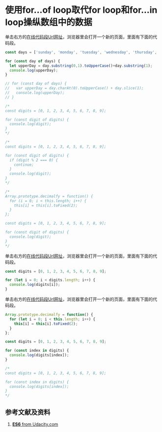 # 使用for...of loop取代for loop和for...in loop操纵数组中的数据

单击右方的[在线代码段Url网址](http://www.pythontutor.com/live.html#code=const%20days%20%3D%20%5B'sunday',%20'monday',%20'tuesday',%20'wednesday',%20'thursday',%20'friday',%20'saturday'%5D%3B%0A%0Afor%20%28const%20day%20of%20days%29%20%7B%0A%20%20let%20upperDay%20%3D%20day.substring%280,1%29.toUpperCase%28%29%2Bday.substring%281%29%3B%0A%20%20console.log%28upperDay%29%3B%0A%7D%0A%0A//%20for%20%28const%20day%20of%20days%29%20%7B%0A//%20%20%20var%20upperDay%20%3D%20day.charAt%280%29.toUpperCase%28%29%20%2B%20day.slice%281%29%3B%0A//%20%20%20console.log%28upperDay%29%3B%0A//%20%7D%0A%0A/*%0Aconst%20digits%20%3D%20%5B0,%201,%202,%203,%204,%205,%206,%207,%208,%209%5D%3B%0A%0Afor%20%28const%20digit%20of%20digits%29%20%7B%0A%20%20console.log%28digit%29%3B%0A%7D%0A*/%0A%0A/*%0Aconst%20digits%20%3D%20%5B0,%201,%202,%203,%204,%205,%206,%207,%208,%209%5D%3B%0A%0Afor%20%28const%20digit%20of%20digits%29%20%7B%0A%20%20if%20%28digit%20%25%202%20%3D%3D%3D%200%29%20%7B%0A%20%20%20%20continue%3B%0A%20%20%7D%0A%20%20console.log%28digit%29%3B%0A%7D%0A*/%0A%0A/*%0AArray.prototype.decimalfy%20%3D%20function%28%29%20%7B%0A%20%20for%20%28i%20%3D%200%3B%20i%20%3C%20this.length%3B%20i%2B%2B%29%20%7B%0A%20%20%20%20this%5Bi%5D%20%3D%20this%5Bi%5D.toFixed%282%29%3B%0A%20%20%7D%0A%7D%3B%0A%0Aconst%20digits%20%3D%20%5B0,%201,%202,%203,%204,%205,%206,%207,%208,%209%5D%3B%0A%0Afor%20%28const%20digit%20of%20digits%29%20%7B%0A%20%20console.log%28digit%29%3B%0A%7D%0A*/&cumulative=false&heapPrimitives=nevernest&mode=display&origin=opt-live.js&py=js&rawInputLstJSON=%5B%5D&textReferences=false)，浏览器里会打开一个新的页面，里面有下面的代码段。

```javascript
const days = ['sunday', 'monday', 'tuesday', 'wednesday', 'thursday', 'friday', 'saturday'];

for (const day of days) {
  let upperDay = day.substring(0,1).toUpperCase()+day.substring(1);
  console.log(upperDay);
}

// for (const day of days) {
//   var upperDay = day.charAt(0).toUpperCase() + day.slice(1);
//   console.log(upperDay);
// }

/*
const digits = [0, 1, 2, 3, 4, 5, 6, 7, 8, 9];

for (const digit of digits) {
  console.log(digit);
}
*/

/*
const digits = [0, 1, 2, 3, 4, 5, 6, 7, 8, 9];

for (const digit of digits) {
  if (digit % 2 === 0) {
    continue;
  }
  console.log(digit);
}
*/

/*
Array.prototype.decimalfy = function() {
  for (i = 0; i < this.length; i++) {
    this[i] = this[i].toFixed(2);
  }
};

const digits = [0, 1, 2, 3, 4, 5, 6, 7, 8, 9];

for (const digit of digits) {
  console.log(digit);
}
*/
```
单击右方的[在线代码段Url网址](http://www.pythontutor.com/live.html#code=const%20digits%20%3D%20%5B0,%201,%202,%203,%204,%205,%206,%207,%208,%209%5D%3B%0A%0Afor%20%28let%20i%20%3D%200%3B%20i%20%3C%20digits.length%3B%20i%2B%2B%29%20%7B%0A%20%20console.log%28digits%5Bi%5D%29%3B%0A%7D&cumulative=false&heapPrimitives=nevernest&mode=display&origin=opt-live.js&py=js&rawInputLstJSON=%5B%5D&textReferences=false)，浏览器里会打开一个新的页面，里面有下面的代码段。

```javascript
const digits = [0, 1, 2, 3, 4, 5, 6, 7, 8, 9];

for (let i = 0; i < digits.length; i++) {
  console.log(digits[i]);
}
```

单击右方的[在线代码段Url网址](http://www.pythontutor.com/live.html#code=Array.prototype.decimalfy%20%3D%20function%28%29%20%7B%0A%20%20for%20%28let%20i%20%3D%200%3B%20i%20%3C%20this.length%3B%20i%2B%2B%29%20%7B%0A%20%20%20%20this%5Bi%5D%20%3D%20this%5Bi%5D.toFixed%282%29%3B%0A%20%20%7D%0A%7D%3B%0A%0Aconst%20digits%20%3D%20%5B0,%201,%202,%203,%204,%205,%206,%207,%208,%209%5D%3B%0A%0Afor%20%28const%20index%20in%20digits%29%20%7B%0A%20%20console.log%28digits%5Bindex%5D%29%3B%0A%7D%0A%0A/*%0Aconst%20digits%20%3D%20%5B0,%201,%202,%203,%204,%205,%206,%207,%208,%209%5D%3B%0A%0Afor%20%28const%20index%20in%20digits%29%20%7B%0A%20%20console.log%28digits%5Bindex%5D%29%3B%0A%7D%0A*/&cumulative=false&heapPrimitives=nevernest&mode=display&origin=opt-live.js&py=js&rawInputLstJSON=%5B%5D&textReferences=false)，浏览器里会打开一个新的页面，里面有下面的代码段。

```javascript
Array.prototype.decimalfy = function() {
  for (let i = 0; i < this.length; i++) {
    this[i] = this[i].toFixed(2);
  }
};

const digits = [0, 1, 2, 3, 4, 5, 6, 7, 8, 9];

for (const index in digits) {
  console.log(digits[index]);
}

/*
const digits = [0, 1, 2, 3, 4, 5, 6, 7, 8, 9];

for (const index in digits) {
  console.log(digits[index]);
}
*/
```

## 参考文献及资料

1. [**ES6** from Udacity.com](https://classroom.udacity.com/courses/ud356/lessons/42383e89-ac6a-491a-b7d0-198851287bbe/concepts/f1955923-744a-4906-8f64-1ddcb34c6da2)

